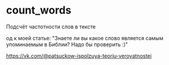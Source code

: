 # count_words
Подсчёт частотности слов в тексте

од к моей статье: "Знаете ли вы какое слово является самым упоминаемым в Библии? Надо бы проверить :)"

https://vk.com/@patsuckow-ispolzuya-teoriu-veroyatnostei

